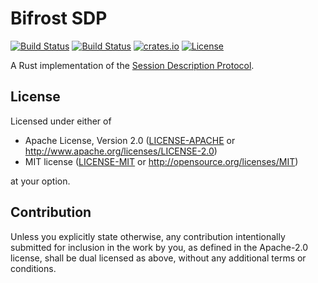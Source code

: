 # Bifrost SDP

[![Build Status](https://dev.azure.com/bifrost-rs/Bifrost/_apis/build/status/bifrost-rs.bifrost?branchName=master)](https://dev.azure.com/bifrost-rs/Bifrost/_build/latest?definitionId=3&branchName=master)
[![Build Status](https://travis-ci.com/bifrost-rs/bifrost.svg?branch=master)](https://travis-ci.com/bifrost-rs/bifrost)
[![crates.io](https://img.shields.io/crates/v/bifrost-sdp)](https://crates.io/crates/bifrost-sdp)
[![License](https://img.shields.io/crates/l/bifrost-sdp)](#license)

A Rust implementation of the [Session Description Protocol](https://tools.ietf.org/html/rfc4566).

## License

Licensed under either of

 * Apache License, Version 2.0
   ([LICENSE-APACHE](LICENSE-APACHE) or http://www.apache.org/licenses/LICENSE-2.0)
 * MIT license
   ([LICENSE-MIT](LICENSE-MIT) or http://opensource.org/licenses/MIT)

at your option.

## Contribution

Unless you explicitly state otherwise, any contribution intentionally submitted
for inclusion in the work by you, as defined in the Apache-2.0 license, shall be
dual licensed as above, without any additional terms or conditions.
